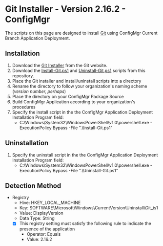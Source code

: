 # Git Installer - Version 2.16.2 - ConfigMgr

The scripts on this page are designed to install [Git](https://git-scm.com/) using ConfigMgr Current Branch Application Deployment.

## Installation

1. Download the [Git Installer](https://github.com/git-for-windows/git/releases/download/v2.16.2.windows.1/Git-2.16.2-64-bit.exe) from the Git website.
1. Download the [Install-Git.ps1](https://github.com/aentringer/CMAppScripts/raw/master/Git/Install-Git.ps1) and [Uninstall-Git.ps1](https://github.com/aentringer/CMAppScripts/raw/master/Git/Uninstall-Git.ps1) scripts from this repository.
1. Place the Git installer and install/uninstall scripts into a directory
1. Rename the directory to follow your organization's naming scheme (*version number, perhaps*)
1. Place the directory on your ConfigMgr Package Source
1. Build ConfigMgr Application according to your organization's procedures
1. Specify the install script in the the ConfigMgr Application Deployment Installation Program field:
    * C:\Windows\System32\WindowsPowerShell\v1.0\powershell.exe -ExecutionPolicy Bypass -File ".\Install-Git.ps1"

## Uninstallation

1. Specify the uninstall script in the the ConfigMgr Application Deployment Installation Program field:
    * C:\Windows\System32\WindowsPowerShell\v1.0\powershell.exe -ExecutionPolicy Bypass -File ".\Uninstall-Git.ps1"

## Detection Method

* Registry
  * Hive: HKEY_LOCAL_MACHINE
  * Key: SOFTWARE\Microsoft\Windows\CurrentVersion\Uninstall\Git_is1
  * Value: DisplayVersion
  * Data Type: String
  * [X] This registry setting must satisfy the following rule to indicate the presence of the application
    * Operator: Equals
    * Value: 2.16.2
